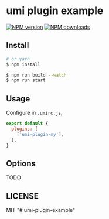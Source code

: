 # umi plugin example

[![NPM version](https://img.shields.io/npm/v/myp.svg?style=flat)](https://npmjs.org/package/myp)
[![NPM downloads](http://img.shields.io/npm/dm/myp.svg?style=flat)](https://npmjs.org/package/myp)



## Install

```bash
# or yarn
$ npm install
```

```bash
$ npm run build --watch
$ npm run start
```

## Usage

Configure in `.umirc.js`,

```js
export default {
  plugins: [
    ['umi-plugin-my'],
  ],
}
```

## Options

TODO

## LICENSE

MIT
"# umi-plugin-example" 
